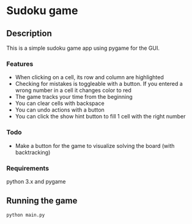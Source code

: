 # Sudoku game

## Description

This is a simple sudoku game app using pygame for the GUI.

### Features

- When clicking on a cell, its row and column are highlighted
- Checking for mistakes is toggleable with a button. If you entered a wrong number in a cell it changes color to red
- The game tracks your time from the beginning
- You can clear cells with backspace
- You can undo actions with a button
- You can click the show hint button to fill 1 cell with the right number

### Todo

- Make a button for the game to visualize solving the board (with backtracking)

### Requirements

python 3.x and pygame

## Running the game

```python
python main.py
```
